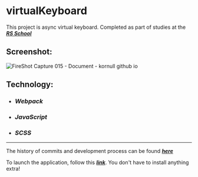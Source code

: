 # virtualKeyboard

This project is async virtual keyboard. Completed as part of studies at the ***[RS School](https://rs.school)***

## Screenshot:
![FireShot Capture 015 - Document - kornull github io](https://user-images.githubusercontent.com/96052707/167455846-aeffd121-46ea-4433-966f-939605a91125.png)
## Technology: 
* ### *Webpack* 
* ### *JavaScript* 
* ### *SCSS*

---
The history of commits and development process can be found ***[here](https://github.com/Kornull/virtualKeyboard/pull/1)***

To launch the application, follow this ***[link](https://kornull.github.io/virtualKeyboard/keyboard/)***. You don't have to install anything extra!

